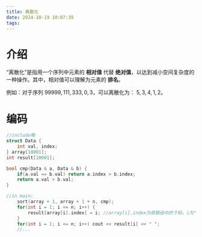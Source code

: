 ```yaml
---
title: 离散化
date: 2024-10-19 10:07:39
tags:
---
```


# 介绍

“离散化”是指用一个序列中元素的 __相对值__ 代替 __绝对值__，以达到减小空间复杂度的一种操作。其中，相对值可以理解为元素的 __排名__。

例如：对于序列 ${99999,111,333,0,3}$，可以离散化为： ${5,3,4,1,2}$。

# 编码

```c++
//include略
struct Data {
    int val, index;
} array[10001];
int result[10001];

bool cmp(Data & a, Data & b) {
    if(a.val == b.val) return a.index > b.index;
    return a.val > b.val;
}

//in main:
    sort(array + 1, array + 1 + n, cmp);
    for(int i = 1; i <= n; i++) {
        result[array[i].index] = i; //array[i].index为原数组中的下标，i为"排名"，result[i]为离散化结果
    }
    for(int i = 1; i <= n; i++) cout << result[i] << " ";
    //...

```